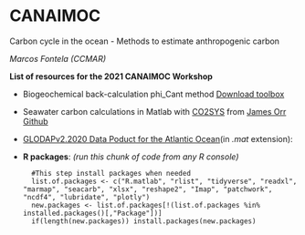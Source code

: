 # CANAIMOC

Carbon cycle in the ocean - Methods to estimate anthropogenic carbon


*Marcos Fontela (CCMAR)*


**List of resources for the 2021 CANAIMOC Workshop**

* Biogeochemical back-calculation phi_Cant method [Download toolbox](http://oceano.iim.csic.es/_media/cantphict0_toolbox_20190213.zip)

* Seawater carbon calculations in Matlab with [CO2SYS](https://github.com/jamesorr/CO2SYS-MATLAB/archive/master.zip) from [James Orr Github](https://github.com/jamesorr/CO2SYS-MATLAB)

* [GLODAPv2.2020 Data Poduct for the Atlantic Ocean](https://www.ncei.noaa.gov/data/oceans/ncei/ocads/data/0210813/GLODAPv2.2020_Atlantic_Ocean.mat)(in *.mat* extension): 

* **R packages**: *(run this chunk of code from any R console)*

        #This step install packages when needed
        list.of.packages <- c("R.matlab", "rlist", "tidyverse", "readxl", "marmap", "seacarb", "xlsx", "reshape2", "Imap", "patchwork", "ncdf4", "lubridate", "plotly")
        new.packages <- list.of.packages[!(list.of.packages %in% installed.packages()[,"Package"])]
        if(length(new.packages)) install.packages(new.packages)
